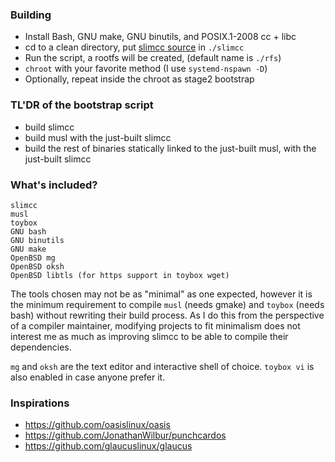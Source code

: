 ### Building
 - Install Bash, GNU make, GNU binutils, and POSIX.1-2008 cc + libc
 - cd to a clean directory, put [slimcc source](https://github.com/fuhsnn/slimcc) in `./slimcc`
 - Run the script, a rootfs will be created, (default name is `./rfs`)
 - `chroot` with your favorite method (I use `systemd-nspawn -D`)
 - Optionally, repeat inside the chroot as stage2 bootstrap

### TL'DR of the bootstrap script
 - build slimcc
 - build musl with the just-built slimcc
 - build the rest of binaries statically linked to the just-built musl, with the just-built slimcc

### What's included?

```
slimcc
musl
toybox
GNU bash
GNU binutils
GNU make
OpenBSD mg
OpenBSD oksh
OpenBSD libtls (for https support in toybox wget)
```

The tools chosen may not be as "minimal" as one expected, however it is the minimum requirement to compile `musl` (needs gmake) and `toybox` (needs bash) without rewriting their build process. As I do this from the perspective of a compiler maintainer, modifying projects to fit minimalism does not interest me as much as improving slimcc to be able to compile their dependencies.

`mg` and `oksh` are the text editor and interactive shell of choice. `toybox vi` is also enabled in case anyone prefer it.

### Inspirations
 - https://github.com/oasislinux/oasis
 - https://github.com/JonathanWilbur/punchcardos
 - https://github.com/glaucuslinux/glaucus
